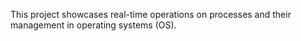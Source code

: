 This project showcases real-time operations on processes and their management in operating systems (OS).
